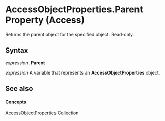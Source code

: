 
# AccessObjectProperties.Parent Property (Access)

Returns the parent object for the specified object. Read-only.


## Syntax

 _expression_. **Parent**

 _expression_ A variable that represents an **AccessObjectProperties** object.


## See also


#### Concepts


[AccessObjectProperties Collection](2df86891-6038-d147-2a32-f1c77b841067.md)
